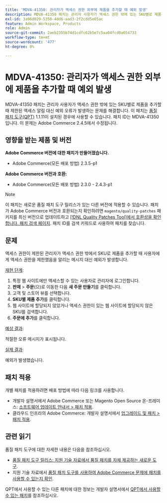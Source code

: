 ```yaml
---
title: 'MDVA-41350: 관리자가 액세스 권한 외부에 제품을 추가할 때 예외 발생'
description: MDVA-41350 패치는 관리자 사용자가 액세스 권한 밖에 있는 SKU별로 제품을 추가할 때 제한된 액세스 알림 대신 예외 오류가 발생하는 문제를 해결합니다. 이 패치는 [Quality Patches Tool (QPT)](/help/announcements/adobe-commerce-announcements/magento-quality-patches-released-new-tool-to-self-serve-quality-patches.md) 1.1.11이 설치된 경우 사용할 수 있습니다. 패치 ID는 MDVA-41350입니다. 이 문제는 Adobe Commerce 2.4.5에서 수정됩니다.
exl-id: 3a96d029-5350-4dd6-aad3-2f2cdd5e65ac
feature: Admin Workspace, Products
role: Admin
source-git-commit: 2aeb2355b74d1cdfc62b5e7c5aa04fcd0a654733
workflow-type: tm+mt
source-wordcount: '477'
ht-degree: 0%

---
```


# MDVA-41350: 관리자가 액세스 권한 외부에 제품을 추가할 때 예외 발생

MDVA-41350 패치는 관리자 사용자가 액세스 권한 밖에 있는 SKU별로 제품을 추가할 때 제한된 액세스 알림 대신 예외 오류가 발생하는 문제를 해결합니다. 이 패치는 [품질 패치 도구(QPT)](/help/announcements/adobe-commerce-announcements/magento-quality-patches-released-new-tool-to-self-serve-quality-patches.md) 1.1.11이 설치된 경우에 사용할 수 있습니다. 패치 ID는 MDVA-41350입니다. 이 문제는 Adobe Commerce 2.4.5에서 수정됩니다.

## 영향을 받는 제품 및 버전

**Adobe Commerce 버전에 대한 패치가 만들어졌습니다.**

* Adobe Commerce(모든 배포 방법) 2.3.5-p1

**Adobe Commerce 버전과 호환:**

* Adobe Commerce(모든 배포 방법) 2.3.0 - 2.4.3-p1

>[!NOTE]
>
>이 패치는 새로운 품질 패치 도구 릴리스가 있는 다른 버전에 적용할 수 있습니다. 패치가 Adobe Commerce 버전과 호환되는지 확인하려면 `magento/quality-patches` 패키지를 최신 버전으로 업데이트하고 [[!DNL Quality Patches Tool]에서 호환성을 확인합니다. 패치 검색 페이지](https://experienceleague.adobe.com/tools/commerce-quality-patches/index.html?lang=ko). 패치 ID를 검색 키워드로 사용하여 패치를 찾습니다.

## 문제

액세스 권한이 제한된 관리자가 액세스 권한 밖에서 SKU로 제품을 추가할 때 사용자에게 액세스 권한을 제한했음을 알리는 메시지 대신 예외가 발생합니다.

<u>재현 단계</u>:

1. 특정 웹 사이트에만 액세스할 수 있는 사용자로 관리자에 로그인합니다.
1. **판매** > **주문**(으)로 이동한 다음 **새 주문 만들기**&#x200B;를 클릭합니다.
1. 고객 및 스토어 뷰를 선택합니다.
1. **SKU별 제품 추가**&#x200B;를 클릭합니다.
1. 웹 사이트에 할당되지 않았거나 액세스 권한이 있는 웹 사이트에 할당되지 않은 SKU를 검색합니다.
1. **주문에 추가**&#x200B;를 클릭합니다.

<u>예상 결과</u>:

적절한 오류 메시지가 표시됩니다.

<u>실제 결과</u>:

예외가 발생했습니다.

## 패치 적용

개별 패치를 적용하려면 배포 방법에 따라 다음 링크를 사용합니다.

* 개발자 설명서에서 Adobe Commerce 또는 Magento Open Source 온-프레미스: [소프트웨어 업데이트 안내서 > 패치 적용](https://experienceleague.adobe.com/ko/docs/commerce-operations/tools/quality-patches-tool/usage).
* 클라우드 인프라의 Adobe Commerce: 개발자 설명서에서 [업그레이드 및 패치 > 패치 적용](https://experienceleague.adobe.com/ko/docs/commerce-cloud-service/user-guide/develop/upgrade/apply-patches).

## 관련 읽기

품질 패치 도구에 대한 자세한 내용은 다음을 참조하십시오.

* [품질 패치 도구 릴리스: 지원 기술 자료에서 품질 패치를 자체 제공하는 새로운 도구](/help/announcements/adobe-commerce-announcements/magento-quality-patches-released-new-tool-to-self-serve-quality-patches.md).
* 지원 기술 자료에서 [품질 패치 도구를 사용하여 Adobe Commerce 문제에 패치를 사용할 수 있는지 확인](/help/support-tools/patches-available-in-qpt-tool/check-patch-for-magento-issue-with-magento-quality-patches.md).

QPT에서 사용할 수 있는 다른 패치에 대한 정보는 개발자 설명서에서 [QPT에서 사용할 수 있는 패치](https://experienceleague.adobe.com/tools/commerce-quality-patches/index.html?lang=ko)를 참조하십시오.
